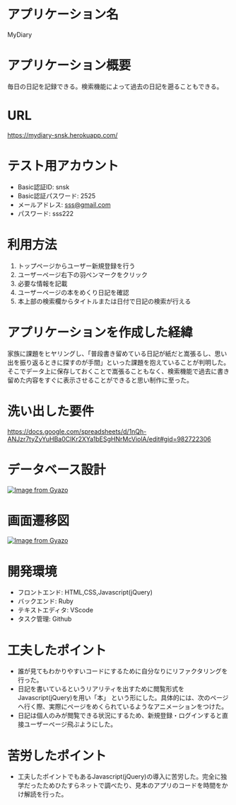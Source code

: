 # アプリケーション名
MyDiary

# アプリケーション概要
毎日の日記を記録できる。検索機能によって過去の日記を遡ることもできる。

# URL
https://mydiary-snsk.herokuapp.com/

# テスト用アカウント
- Basic認証ID: snsk
- Basic認証パスワード: 2525
- メールアドレス: sss@gmail.com
- パスワード: sss222

# 利用方法
1. トップページからユーザー新規登録を行う
2. ユーザーページ右下の羽ペンマークをクリック
3. 必要な情報を記載
4. ユーザーページの本をめくり日記を確認
5. 本上部の検索欄からタイトルまたは日付で日記の検索が行える

# アプリケーションを作成した経緯
家族に課題をヒヤリングし、「普段書き留めている日記が紙だと嵩張るし、思い出を振り返るときに探すのが手間」といった課題を抱えていることが判明した。そこでデータ上に保存しておくことで嵩張ることもなく、検索機能で過去に書き留めた内容をすぐに表示させることができると思い制作に至った。

# 洗い出した要件
https://docs.google.com/spreadsheets/d/1nQh-ANJzr7tyZyYuHBa0CIKr2XYa1bESgHNrMcViolA/edit#gid=982722306

# データベース設計
[![Image from Gyazo](https://i.gyazo.com/ad77a93295635afaed4a12bcb7b272ce.png)](https://gyazo.com/ad77a93295635afaed4a12bcb7b272ce)

# 画面遷移図
[![Image from Gyazo](https://i.gyazo.com/b6c625e5bde83002897bc75402a04d7f.png)](https://gyazo.com/b6c625e5bde83002897bc75402a04d7f)

# 開発環境
- フロントエンド: HTML,CSS,Javascript(jQuery)
- バックエンド: Ruby
- テキストエディタ: VScode
- タスク管理: Github

# 工夫したポイント
- 誰が見てもわかりやすいコードにするために自分なりにリファクタリングを行った。
- 日記を書いているというリアリティを出すために閲覧形式をJavascript(jQuery)を用い「本」 という形にした。具体的には、次のページへ行く際、実際にページをめくられているようなアニメーションをつけた。
- 日記は個人のみが閲覧できる状況にするため、新規登録・ログインすると直接ユーザーページ飛ぶようにした。

# 苦労したポイント
- 工夫したポイントでもあるJavascript(jQuery)の導入に苦労した。完全に独学だったためひたすらネットで調べたり、見本のアプリのコードを時間をかけ解読を行った。